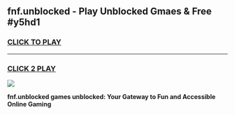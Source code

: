 
## fnf.unblocked - Play Unblocked Gmaes & Free #y5hd1
<h3>
<a href="https://news.freeplayer.one?title=fnf.unblocked&ref=24F">CLICK TO PLAY</a></h3>
<hr>

<h3>
<a href="https://news.freeplayer.one?title=fnf.unblocked&ref=24F">CLICK 2 PLAY</a>
  
</h3>

<a href="https://news.freeplayer.one?title=fnf.unblocked&ref=24F/"><img src="https://clearcache.store/games.png"></a>


**fnf.unblocked games unblocked: Your Gateway to Fun and Accessible Online Gaming**
